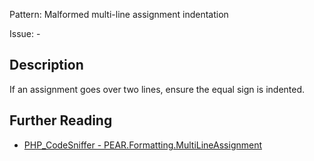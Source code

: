 Pattern: Malformed multi-line assignment indentation

Issue: -

## Description

If an assignment goes over two lines, ensure the equal sign is indented.

## Further Reading

* [PHP_CodeSniffer - PEAR.Formatting.MultiLineAssignment](https://github.com/squizlabs/PHP_CodeSniffer/blob/master/src/Standards/PEAR/Sniffs/Formatting/MultiLineAssignmentSniff.php)